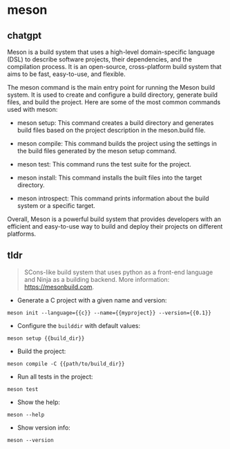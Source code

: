 # meson 
## chatgpt 
Meson is a build system that uses a high-level domain-specific language (DSL) to describe software projects, their dependencies, and the compilation process. It is an open-source, cross-platform build system that aims to be fast, easy-to-use, and flexible.

The meson command is the main entry point for running the Meson build system. It is used to create and configure a build directory, generate build files, and build the project. Here are some of the most common commands used with meson:

- meson setup: This command creates a build directory and generates build files based on the project description in the meson.build file.

- meson compile: This command builds the project using the settings in the build files generated by the meson setup command.

- meson test: This command runs the test suite for the project.

- meson install: This command installs the built files into the target directory.

- meson introspect: This command prints information about the build system or a specific target.

Overall, Meson is a powerful build system that provides developers with an efficient and easy-to-use way to build and deploy their projects on different platforms. 

## tldr 
 
> SCons-like build system that uses python as a front-end language and Ninja as a building backend.
> More information: <https://mesonbuild.com>.

- Generate a C project with a given name and version:

`meson init --language={{c}} --name={{myproject}} --version={{0.1}}`

- Configure the `builddir` with default values:

`meson setup {{build_dir}}`

- Build the project:

`meson compile -C {{path/to/build_dir}}`

- Run all tests in the project:

`meson test`

- Show the help:

`meson --help`

- Show version info:

`meson --version`
